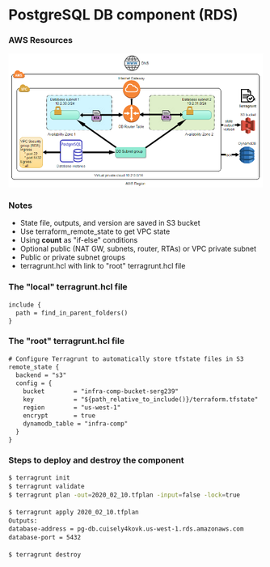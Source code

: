# PostgreSQL DB component (RDS) #

### AWS Resources ###
![alt text](https://github.com/serg239/terraform/blob/master/aws/infra-comp/images/pg_db.png "PostgreSQL DB")

### Notes ###
* State file, outputs, and version are saved in S3 bucket
* Use terraform_remote_state to get VPC state
* Using <b>count</b> as "if-else" conditions
* Optional public (NAT GW, subnets, router, RTAs) or VPC private subnet
* Public or private subnet groups
* terragrunt.hcl with link to "root" terragrunt.hcl file 

### The "local" terragrunt.hcl file ###
```hcl
include {
  path = find_in_parent_folders()
}
```

### The "root" terragrunt.hcl file ###
```hcl
# Configure Terragrunt to automatically store tfstate files in S3
remote_state {
  backend = "s3"
  config = {
    bucket        = "infra-comp-bucket-serg239"
    key           = "${path_relative_to_include()}/terraform.tfstate"
    region        = "us-west-1"
    encrypt       = true
    dynamodb_table = "infra-comp"
  }
}
```

### Steps to deploy and destroy the component ###
```bash
$ terragrunt init
$ terragrunt validate
$ terragrunt plan -out=2020_02_10.tfplan -input=false -lock=true

$ terragrunt apply 2020_02_10.tfplan
Outputs:
database-address = pg-db.cuisely4kovk.us-west-1.rds.amazonaws.com
database-port = 5432

$ terragrunt destroy
```
